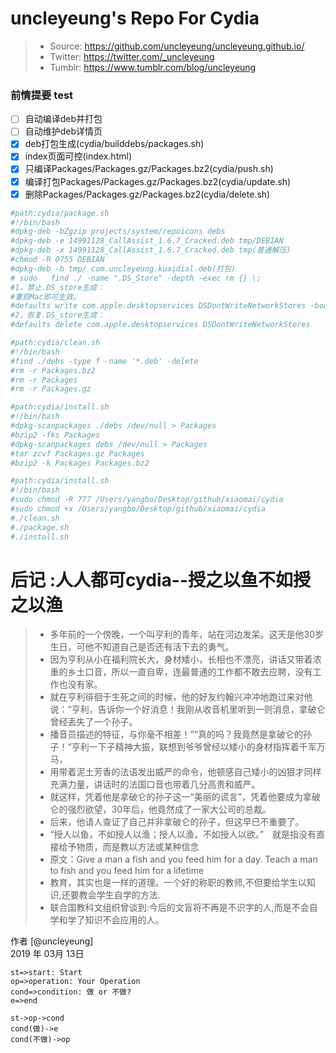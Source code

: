 # uncleyeung's Repo For Cydia
> * Source: https://github.com/uncleyeung/uncleyeung.github.io/
> * Twitter: https://twitter.com/_uncleyeung
> * Tumblr: https://www.tumblr.com/blog/uncleyeung

### 前情提要 test
- [ ] 自动编译deb并打包
- [ ] 自动维护deb详情页
- [x] deb打包生成(cydia/builddebs/packages.sh)
- [x] index页面可控(index.html)
- [x] 只编译Packages/Packages.gz/Packages.bz2(cydia/push.sh)
- [x] 编译打包Packages/Packages.gz/Packages.bz2(cydia/update.sh)
- [x] 删除Packages/Packages.gz/Packages.bz2(cydia/delete.sh)

```python
#path:cydia/package.sh
#!/bin/bash
#dpkg-deb -bZgzip projects/system/repoicons debs
#dpkg-deb -e 14991128_CallAssist_1.6.7_Cracked.deb tmp/DEBIAN
#dpkg-deb -x 14991128_CallAssist_1.6.7_Cracked.deb tmp(普通解压)
#chmod -R 0755 DEBIAN
#dpkg-deb -b tmp/ com.uncleyeung.kuaidial.deb(打包)
# sudo   find ./ -name ".DS_Store" -depth -exec rm {} \;
#1，禁止.DS_store生成：
#重启Mac即可生效。
#defaults write com.apple.desktopservices DSDontWriteNetworkStores -bool TRUE
#2，恢复.DS_store生成：
#defaults delete com.apple.desktopservices DSDontWriteNetworkStores
```

```python
#path:cydia/clean.sh
#!/bin/bash
#find ./debs -type f -name '*.deb' -delete
#rm -r Packages.bz2
#rm -r Packages
#rm -r Packages.gz
```

```python
#path:cydia/install.sh
#!/bin/bash
#dpkg-scanpackages ./debs /dev/null > Packages
#bzip2 -fks Packages
#dpkg-scanpackages debs /dev/null > Packages
#tar zcvf Packages.gz Packages
#bzip2 -k Packages Packages.bz2
```

```python
#path:cydia/install.sh
#!/bin/bash
#sudo chmod -R 777 /Users/yangbo/Desktop/github/xiaomai/cydia
#sudo chmod +x /Users/yangbo/Desktop/github/xiaomai/cydia
#./clean.sh
#./package.sh
#./install.sh
```

# 后记 :人人都可cydia--授之以鱼不如授之以渔



> * 多年前的一个傍晚，一个叫亨利的青年，站在河边发呆。这天是他30岁生日，可他不知道自己是否还有活下去的勇气。
> * 因为亨利从小在福利院长大，身材矮小，长相也不漂亮，讲话又带着浓重的乡土口音，所以一直自卑，连最普通的工作都不敢去应聘，没有工作也没有家。
> * 就在亨利徘徊于生死之间的时候，他的好友约翰兴冲冲地跑过来对他说：“亨利，告诉你一个好消息！我刚从收音机里听到一则消息，拿破仑曾经丢失了一个孙子。
> * 播音员描述的特征，与你毫不相差！”“真的吗？我竟然是拿破仑的孙子！“亨利一下子精神大振，联想到爷爷曾经以矮小的身材指挥着千军万马，
> * 用带着泥土芳香的法语发出威严的命令，他顿感自己矮小的凶狠才同样充满力量，讲话时的法国口音也带着几分高贵和威严。 
> * 就这样，凭着他是拿破仑的孙子这一“美丽的谎言”，凭着他要成为拿破仑的强烈欲望，30年后，他竟然成了一家大公司的总裁。
> * 后来，他请人查证了自己并非拿破仑的孙子，但这早已不重要了。
> * “授人以鱼，不如授人以渔；授人以渔，不如授人以欲。”　就是指没有直接给予物质，而是教以方法或某种信念
> * 原文：Give a man a fish and you feed him for a day. Teach a man to fish and you feed him for a lifetime
> * 教育，其实也是一样的道理。一个好的称职的教师,不但要给学生以知识,还要教会学生自学的方法.
> * 联合国教科文组织曾谈到:今后的文盲将不再是不识字的人,而是不会自学和学了知识不会应用的人。

作者 [@uncleyeung]
<br>2019 年 03月 13日    

```flow
st=>start: Start
op=>operation: Your Operation
cond=>condition: 做 or 不做?
e=>end

st->op->cond
cond(做)->e
cond(不做)->op
```
